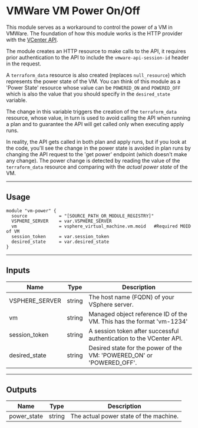 # VMWare VM Power On/Off
This module serves as a workaround to control the power of a VM in VMWare. The foundation of how this module works is the HTTP provider with the [VCenter API](https://developer.broadcom.com/xapis/vsphere-automation-api/latest/vcenter/vm/power/).

The module creates an HTTP resource to make calls to the API, it requires prior authentication to the API to include the `vmware-api-session-id` header in the request.

A `terraform_data` resource is also created (replaces `null_resource`) which represents the power state of the VM. You can think of this module as a 'Power State' resource whose value can be `POWERED_ON` and `POWERED_OFF` which is also the value that you should specify in the `desired_state` variable.

The change in this variable triggers the creation of the `terraform_data` resource, whose value, in turn is used to avoid calling the API when running a plan and to guarantee the API will get called only when executing apply runs.

In reality, the API gets called in both plan and apply runs, but if you look at the code, you'll see the change in the power state is avoided in plan runs by changing the API request to the 'get power' endpoint (which doesn't make any change). The power change is detected by reading the value of the `terraform_data` resource and comparing with the _actual power state_ of the VM.

---
## Usage

```hcl
module "vm-power" {
  source            = "[SOURCE_PATH_OR_MODULE_REGISTRY]"
  VSPHERE_SERVER    = var.VSPHERE_SERVER
  vm                = vsphere_virtual_machine.vm.moid   #Required MOID of VM
  session_token     = var.session_token
  desired_state     = var.desired_state
}
```

---
## Inputs

| Name              | Type       | Description                                                           |
| ----------------- | ---------- | --------------------------------------------------------------------- |
| VSPHERE_SERVER    | string     | The host name (FQDN) of your VSphere server.                          |
| vm                | string     | Managed object reference ID of the VM. This has the format 'vm-1234'  |
| session_token     | string     | A session token after successful authentication to the VCenter API.   |
| desired_state     | string     | Desired state for the power of the VM: 'POWERED_ON' or 'POWERED_OFF'. |

---
## Outputs

| Name           | Type       | Description                             |
| -------------- | ---------- | --------------------------------------- |
| power_state    | string     | The actual power state of the machine.  |

